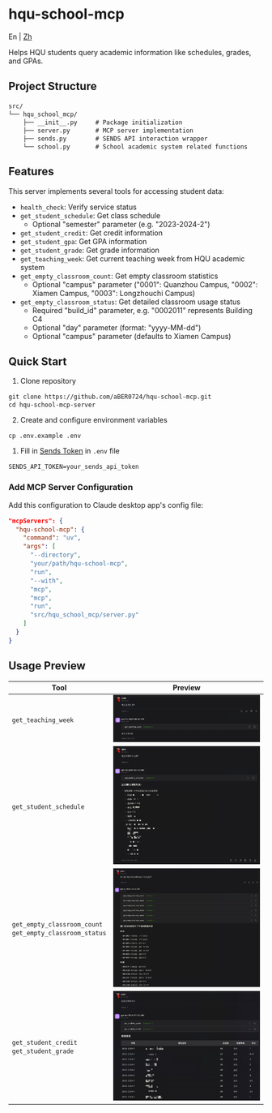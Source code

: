 # hqu-school-mcp

En | [Zh](README.md)

Helps HQU students query academic information like schedules, grades, and GPAs.


## Project Structure

```
src/
└── hqu_school_mcp/
    ├── __init__.py     # Package initialization
    ├── server.py       # MCP server implementation
    ├── sends.py        # SENDS API interaction wrapper
    └── school.py       # School academic system related functions
```

## Features

This server implements several tools for accessing student data:

- `health_check`: Verify service status
- `get_student_schedule`: Get class schedule
  - Optional "semester" parameter (e.g. "2023-2024-2")
- `get_student_credit`: Get credit information
- `get_student_gpa`: Get GPA information
- `get_student_grade`: Get grade information
- `get_teaching_week`: Get current teaching week from HQU academic system
- `get_empty_classroom_count`: Get empty classroom statistics
  - Optional "campus" parameter ("0001": Quanzhou Campus, "0002": Xiamen Campus, "0003": Longzhouchi Campus)
- `get_empty_classroom_status`: Get detailed classroom usage status
  - Required "build_id" parameter, e.g. "0002011" represents Building C4
  - Optional "day" parameter (format: "yyyy-MM-dd")
  - Optional "campus" parameter (defaults to Xiamen Campus)

## Quick Start

1. Clone repository
```shell
git clone https://github.com/aBER0724/hqu-school-mcp.git
cd hqu-school-mcp-server
```

2. Create and configure environment variables
```shell
cp .env.example .env
```

1. Fill in [Sends Token](https://stuinfo-plus.sends.cc/#/setting) in `.env` file
```
SENDS_API_TOKEN=your_sends_api_token
```

### Add MCP Server Configuration

Add this configuration to Claude desktop app's config file:

```json
"mcpServers": {
  "hqu-school-mcp": {
    "command": "uv",
    "args": [
      "--directory",
      "your/path/hqu-school-mcp",
      "run",
      "--with",
      "mcp",
      "mcp",
      "run",
      "src/hqu_school_mcp/server.py"
    ]
  }
}
```

## Usage Preview

|Tool|Preview|
|---|---|
|`get_teaching_week`|![Teaching Week](img/TeachingWeek.png)|
|`get_student_schedule`|![Schedule](img/Schedule.png)|
|`get_empty_classroom_count` <br/> `get_empty_classroom_status`|![Classroom](img/EmptyClassroom.png)|
|`get_student_credit` <br/> `get_student_grade`|![Credits](img/CreditGrade.png)|